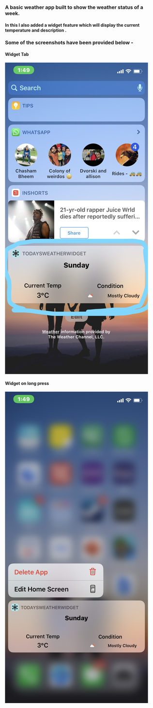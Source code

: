 ###  A basic weather app built to show the weather status of a week.

#### In this I also added a widget feature which will display the current temperature and description . 

### Some of the screenshots have been provided below - 

#### Widget Tab 

![Widget tab ](https://github.com/Tarunpreetsingh16/iOS/blob/master/TruWeather/images/widgetTab.jpg)

#### Widget on long press

![Widget tab ](https://github.com/Tarunpreetsingh16/iOS/blob/master/TruWeather/images/widget.PNG)

